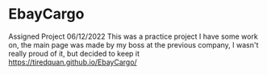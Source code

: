 # EbayCargo
 Assigned Project
06/12/2022
This was a practice project I have some work on, the main page was made by my boss at the previous company, I wasn't really proud of it, but decided to keep it
https://tiredquan.github.io/EbayCargo/
